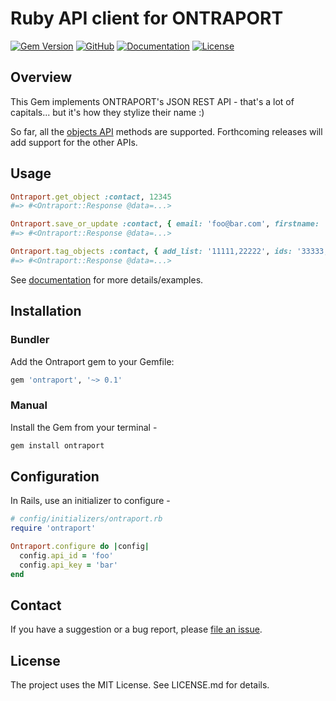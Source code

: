 # Ruby API client for ONTRAPORT

[![Gem Version](https://badge.fury.io/rb/ontraport.svg)](https://badge.fury.io/rb/ontraport)
[![GitHub](https://img.shields.io/badge/github-ontraport--ruby-blue.svg)][repo]
[![Documentation](http://img.shields.io/badge/docs-rdoc.info-blue.svg)][rubydoc]
[![License](http://img.shields.io/badge/license-MIT-yellowgreen.svg)](#license)

Overview
--------

This Gem implements ONTRAPORT's JSON REST API - that's a lot of capitals... but it's how they stylize their name :)

So far, all the [objects API][ontra-objects-api] methods are supported. Forthcoming releases will add support for the other APIs.

Usage
-----

```ruby
Ontraport.get_object :contact, 12345
#=> #<Ontraport::Response @data=...>
```

```ruby
Ontraport.save_or_update :contact, { email: 'foo@bar.com', firstname: 'Foo' }
#=> #<Ontraport::Response @data=...>
```

```ruby
Ontraport.tag_objects :contact, { add_list: '11111,22222', ids: '33333,44444' }
#=> #<Ontraport::Response @data=...>
```

See [documentation][rubydoc] for more details/examples.

Installation
------------

### Bundler

Add the Ontraport gem to your Gemfile:

```ruby
gem 'ontraport', '~> 0.1'
```

### Manual

Install the Gem from your terminal -

```bash
gem install ontraport
```

Configuration
-------------

In Rails, use an initializer to configure -

```ruby
# config/initializers/ontraport.rb
require 'ontraport'

Ontraport.configure do |config|
  config.api_id = 'foo'
  config.api_key = 'bar'
end
```

Contact
-------

If you have a suggestion or a bug report, please [file an issue][issues].

License
-------

The project uses the MIT License. See LICENSE.md for details.

[issues]: https://github.com/hamzatayeb/ontraport-ruby/issues
[rubydoc]: http://rubydoc.info/gems/ontraport
[repo]: http://github.com/hamzatayeb/ontraport-ruby
[ontra-objects-api]: https://api.ontraport.com/doc/#!/objects/

